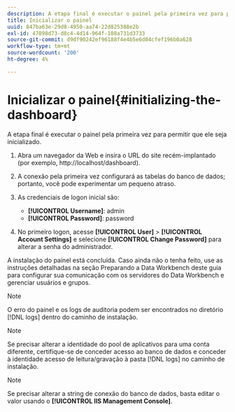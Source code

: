```yaml
---
description: A etapa final é executar o painel pela primeira vez para permitir que ele seja inicializado.
title: Inicializar o painel
uuid: 847ba63e-29d8-4950-aa74-22d825388e2b
exl-id: 47098d73-d8c4-4d14-964f-108a731d3733
source-git-commit: d9df90242ef96188f4e4b5e6d04cfef196b0a628
workflow-type: tm+mt
source-wordcount: '200'
ht-degree: 4%

---
```


# Inicializar o painel{#initializing-the-dashboard}

A etapa final é executar o painel pela primeira vez para permitir que ele seja inicializado.

1. Abra um navegador da Web e insira o URL do site recém-implantado (por exemplo, http://localhost/dashboard).
1. A conexão pela primeira vez configurará as tabelas do banco de dados; portanto, você pode experimentar um pequeno atraso.
1. As credenciais de logon inicial são:

   * **[!UICONTROL Username]**: admin
   * **[!UICONTROL Password]**: password

1. No primeiro logon, acesse **[!UICONTROL User]** > **[!UICONTROL Account Settings]** e selecione **[!UICONTROL Change Password]** para alterar a senha do administrador.

A instalação do painel está concluída. Caso ainda não o tenha feito, use as instruções detalhadas na seção Preparando a Data Workbench deste guia para configurar sua comunicação com os servidores do Data Workbench e gerenciar usuários e grupos.

>[!NOTE]
>
>O erro do painel e os logs de auditoria podem ser encontrados no diretório [!DNL logs] dentro do caminho de instalação.

>[!NOTE]
>
>Se precisar alterar a identidade do pool de aplicativos para uma conta diferente, certifique-se de conceder acesso ao banco de dados e conceder à identidade acesso de leitura/gravação à pasta [!DNL logs] no caminho de instalação.

>[!NOTE]
>
>Se precisar alterar a string de conexão do banco de dados, basta editar o valor usando o **[!UICONTROL IIS Management Console]**.
